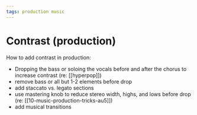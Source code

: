 ```yaml
---
tags: production music
---
```


# Contrast (production)

How to add contrast in production:

- Dropping the bass or soloing the vocals before and after the chorus to increase contrast (re: [[hyperpop]])
- remove bass or all but 1-2 elements before drop
- add staccato vs. legato sections
- use mastering knob to reduce stereo width, highs, and lows before drop (re: [[10-music-production-tricks-au5]])
- add musical transitions
